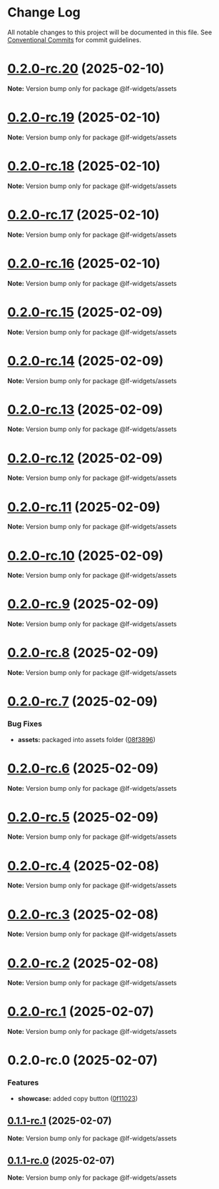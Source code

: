 # Change Log

All notable changes to this project will be documented in this file. See [Conventional Commits](https://conventionalcommits.org) for commit guidelines.

# [0.2.0-rc.20](https://github.com/lucafoscili/lf-assets/compare/0.2.0-rc.19...0.2.0-rc.20) (2025-02-10)

**Note:** Version bump only for package @lf-widgets/assets

# [0.2.0-rc.19](https://github.com/lucafoscili/lf-assets/compare/0.2.0-rc.18...0.2.0-rc.19) (2025-02-10)

**Note:** Version bump only for package @lf-widgets/assets

# [0.2.0-rc.18](https://github.com/lucafoscili/lf-assets/compare/0.2.0-rc.17...0.2.0-rc.18) (2025-02-10)

**Note:** Version bump only for package @lf-widgets/assets

# [0.2.0-rc.17](https://github.com/lucafoscili/lf-assets/compare/0.2.0-rc.16...0.2.0-rc.17) (2025-02-10)

**Note:** Version bump only for package @lf-widgets/assets

# [0.2.0-rc.16](https://github.com/lucafoscili/lf-assets/compare/0.2.0-rc.15...0.2.0-rc.16) (2025-02-10)

**Note:** Version bump only for package @lf-widgets/assets

# [0.2.0-rc.15](https://github.com/lucafoscili/lf-assets/compare/0.2.0-rc.14...0.2.0-rc.15) (2025-02-09)

**Note:** Version bump only for package @lf-widgets/assets

# [0.2.0-rc.14](https://github.com/lucafoscili/lf-assets/compare/0.2.0-rc.13...0.2.0-rc.14) (2025-02-09)

**Note:** Version bump only for package @lf-widgets/assets

# [0.2.0-rc.13](https://github.com/lucafoscili/lf-assets/compare/0.2.0-rc.12...0.2.0-rc.13) (2025-02-09)

**Note:** Version bump only for package @lf-widgets/assets

# [0.2.0-rc.12](https://github.com/lucafoscili/lf-assets/compare/0.2.0-rc.11...0.2.0-rc.12) (2025-02-09)

**Note:** Version bump only for package @lf-widgets/assets

# [0.2.0-rc.11](https://github.com/lucafoscili/lf-assets/compare/0.2.0-rc.10...0.2.0-rc.11) (2025-02-09)

**Note:** Version bump only for package @lf-widgets/assets

# [0.2.0-rc.10](https://github.com/lucafoscili/lf-assets/compare/0.2.0-rc.9...0.2.0-rc.10) (2025-02-09)

**Note:** Version bump only for package @lf-widgets/assets

# [0.2.0-rc.9](https://github.com/lucafoscili/lf-assets/compare/0.2.0-rc.8...0.2.0-rc.9) (2025-02-09)

**Note:** Version bump only for package @lf-widgets/assets

# [0.2.0-rc.8](https://github.com/lucafoscili/lf-assets/compare/0.2.0-rc.7...0.2.0-rc.8) (2025-02-09)

**Note:** Version bump only for package @lf-widgets/assets

# [0.2.0-rc.7](https://github.com/lucafoscili/lf-assets/compare/0.2.0-rc.6...0.2.0-rc.7) (2025-02-09)

### Bug Fixes

- **assets:** packaged into assets folder ([08f3896](https://github.com/lucafoscili/lf-assets/commit/08f3896c764d37dca9b6648b276ea4fd07c21277))

# [0.2.0-rc.6](https://github.com/lucafoscili/lf-assets/compare/0.2.0-rc.5...0.2.0-rc.6) (2025-02-09)

**Note:** Version bump only for package @lf-widgets/assets

# [0.2.0-rc.5](https://github.com/lucafoscili/lf-assets/compare/0.2.0-rc.4...0.2.0-rc.5) (2025-02-09)

**Note:** Version bump only for package @lf-widgets/assets

# [0.2.0-rc.4](https://github.com/lucafoscili/lf-assets/compare/0.2.0-rc.3...0.2.0-rc.4) (2025-02-08)

**Note:** Version bump only for package @lf-widgets/assets

# [0.2.0-rc.3](https://github.com/lucafoscili/lf-assets/compare/0.2.0-rc.2...0.2.0-rc.3) (2025-02-08)

**Note:** Version bump only for package @lf-widgets/assets

# [0.2.0-rc.2](https://github.com/lucafoscili/lf-assets/compare/0.2.0-rc.1...0.2.0-rc.2) (2025-02-08)

**Note:** Version bump only for package @lf-widgets/assets

# [0.2.0-rc.1](https://github.com/lucafoscili/lf-assets/compare/0.2.0-rc.0...0.2.0-rc.1) (2025-02-07)

**Note:** Version bump only for package @lf-widgets/assets

# 0.2.0-rc.0 (2025-02-07)

### Features

- **showcase:** added copy button ([0f11023](https://github.com/lucafoscili/lf-assets/commit/0f11023c8187bf8530f45369b4a442e7d475f3ea))

## [0.1.1-rc.1](https://github.com/lucafoscili/lf-assets/compare/0.0.1-rc.2...0.1.1-rc.1) (2025-02-07)

**Note:** Version bump only for package @lf-widgets/assets

## [0.1.1-rc.0](https://github.com/lucafoscili/lf-assets/compare/0.0.1-rc.2...0.1.1-rc.0) (2025-02-07)

**Note:** Version bump only for package @lf-widgets/assets
